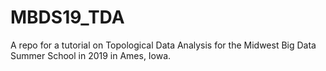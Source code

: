 # MBDS19_TDA
A repo for a tutorial on Topological Data Analysis for the Midwest Big Data Summer School in 2019 in Ames, Iowa.
